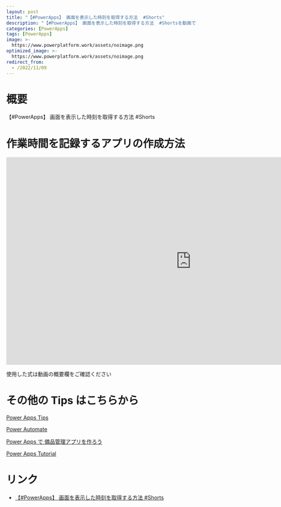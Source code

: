 ```yaml
---
layout: post
title: "【#PowerApps】 画面を表示した時刻を取得する方法  #Shorts"
description: "【#PowerApps】 画面を表示した時刻を取得する方法  #Shortsを動画で分かりやすく解説"
categories: [PowerApps]
tags: [PowerApps]
image: >-
  https://www.powerplatform.work/assets/noimage.png
optimized_image: >-
  https://www.powerplatform.work/assets/noimage.png
redirect_from:
  - /2022/11/09
---
```



#  概要

【#PowerApps】 画面を表示した時刻を取得する方法  #Shorts


# 作業時間を記録するアプリの作成方法

<iframe width="983" height="553" src="https://www.youtube.com/embed/4-Tv0VKOzJk" title="YouTube video player" frameborder="0" allow="accelerometer; autoplay; clipboard-write; encrypted-media; gyroscope; picture-in-picture" allowfullscreen></iframe>


使用した式は動画の概要欄をご確認ください


# その他の Tips はこちらから

[Power Apps Tips](https://www.youtube.com/watch?v=VrAQf3JQ7yM&list=PLVhFi1fb3DqakSLVMn22DDcySXh9jtzi- )


[Power Automate](https://www.youtube.com/watch?v=-YnJYT0ASEM&list=PLVhFi1fb3Dqbzic6GieqnLFgD3aTj-eHA)


[Power Apps で 備品管理アプリを作ろう](https://www.youtube.com/playlist?list=PLVhFi1fb3DqZM3HKb8Hea6XEL96990Fyn)


[Power Apps Tutorial](https://www.youtube.com/playlist?list=PLVhFi1fb3DqalxpL974VvAJvV4iWoSbe_)


# リンク


- [【#PowerApps】 画面を表示した時刻を取得する方法  #Shorts](https://www.youtube.com/watch?v=4-Tv0VKOzJk)

